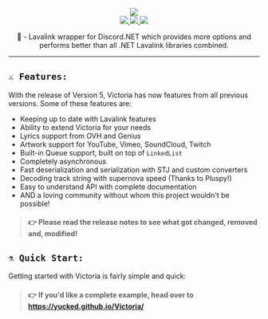 <p align="center">
	<img src="https://i.imgur.com/svIWgXy.png" />
	</br>
	<a href="https://discord.gg/ZJaVXK8">
		<img src="https://img.shields.io/badge/Discord-Support-%237289DA.svg?logo=discord&style=for-the-badge&logoWidth=30&labelColor=0d0d0d" />
	</a>
	<a href="https://github.com/Yucked/Victoria/actions">
		<img src="https://img.shields.io/github/workflow/status/Yucked/Victoria/.NET%20Core%20Workflow?label=BUILD%20STATUS&logo=github&style=for-the-badge&logoWidth=30&color=181717" />
	</a>
	<a href="https://www.nuget.org/packages/Victoria/">
		<img src="https://img.shields.io/nuget/dt/Victoria.svg?label=Downloads&logo=nuget&style=for-the-badge&logoWidth=30&labelColor=0d0d0d" />
	</a>
	<p align="center">
	     🌋 - Lavalink wrapper for Discord.NET which provides more options and performs better than all .NET Lavalink libraries combined.
  </p>
</p>

---

## `⚔️ Features:`

With the release of Version 5, Victoria has now features from all previous versions. Some of these features are:

- Keeping up to date with Lavalink features
- Ability to extend Victoria for your needs
- Lyrics support from OVH and Genius
- Artwork support for YouTube, Vimeo, SoundCloud, Twitch
- Built-in Queue support, built on top of `LinkedList`
- Completely asynchronous
- Fast deserialization and serialization with STJ and custom converters
- Decoding track string with supernova speed (Thanks to Pluspy!)
- Easy to understand API with complete documentation
- AND a loving community without whom this project wouldn't be possible!

> #### 👉 Please read the release notes to see what got changed, removed and, modified!

## `⚗️ Quick Start:`

Getting started with Victoria is fairly simple and quick:

> #### 👉 If you'd like a complete example, head over to https://yucked.github.io/Victoria/
